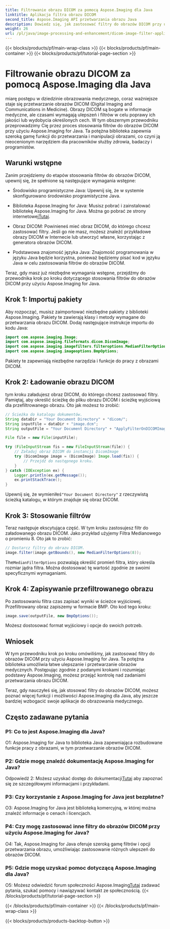 ```yaml
---
title: Filtrowanie obrazu DICOM za pomocą Aspose.Imaging dla Java
linktitle: Aplikacja filtra obrazu DICOM
second_title: Aspose.Imaging API przetwarzania obrazu Java
description: Dowiedz się, jak zastosować filtry do obrazów DICOM przy użyciu Aspose.Imaging for Java. Z łatwością ulepszaj obrazowanie medyczne.
weight: 26
url: /pl/java/image-processing-and-enhancement/dicom-image-filter-application/
---
```


{{< blocks/products/pf/main-wrap-class >}}
{{< blocks/products/pf/main-container >}}
{{< blocks/products/pf/tutorial-page-section >}}

# Filtrowanie obrazu DICOM za pomocą Aspose.Imaging dla Java

miarę postępu w dziedzinie obrazowania medycznego, coraz ważniejsze staje się przetwarzanie obrazów DICOM (Digital Imaging and Communications in Medicine). Obrazy DICOM są bogate w informacje medyczne, ale czasami wymagają ulepszeń i filtrów w celu poprawy ich jakości lub wydobycia określonych cech. W tym obszernym przewodniku przeprowadzimy Cię przez proces stosowania filtrów do obrazów DICOM przy użyciu Aspose.Imaging for Java. Ta potężna biblioteka zapewnia szeroką gamę funkcji do przetwarzania i manipulacji obrazami, co czyni ją nieocenionym narzędziem dla pracowników służby zdrowia, badaczy i programistów.

## Warunki wstępne

Zanim przejdziemy do etapów stosowania filtrów do obrazów DICOM, upewnij się, że spełnione są następujące wymagania wstępne:

- Środowisko programistyczne Java: Upewnij się, że w systemie skonfigurowano środowisko programistyczne Java.

-  Biblioteka Aspose.Imaging for Java: Musisz pobrać i zainstalować bibliotekę Aspose.Imaging for Java. Można go pobrać ze strony internetowej[Tutaj](https://releases.aspose.com/imaging/java/).

- Obraz DICOM: Powinieneś mieć obraz DICOM, do którego chcesz zastosować filtry. Jeśli go nie masz, możesz znaleźć przykładowe obrazy DICOM w Internecie lub utworzyć własne, korzystając z generatora obrazów DICOM.

- Podstawowa znajomość języka Java: Znajomość programowania w języku Java będzie korzystna, ponieważ będziemy pisać kod w języku Java w celu zastosowania filtrów do obrazów DICOM.

Teraz, gdy masz już niezbędne wymagania wstępne, przejdźmy do przewodnika krok po kroku dotyczącego stosowania filtrów do obrazów DICOM przy użyciu Aspose.Imaging for Java.

## Krok 1: Importuj pakiety

Aby rozpocząć, musisz zaimportować niezbędne pakiety z biblioteki Aspose.Imaging. Pakiety te zawierają klasy i metody wymagane do przetwarzania obrazu DICOM. Dodaj następujące instrukcje importu do kodu Java:

```java
import com.aspose.imaging.Image;
import com.aspose.imaging.fileformats.dicom.DicomImage;
import com.aspose.imaging.imagefilters.filteroptions.MedianFilterOptions;
import com.aspose.imaging.imageoptions.BmpOptions;
```

Pakiety te zapewniają niezbędne narzędzia i funkcje do pracy z obrazami DICOM.

## Krok 2: Ładowanie obrazu DICOM

tym kroku załadujesz obraz DICOM, do którego chcesz zastosować filtry. Pamiętaj, aby określić ścieżkę do pliku obrazu DICOM i ścieżkę wyjściową dla przefiltrowanego obrazu. Oto jak możesz to zrobić:

```java
// Ścieżka do katalogu dokumentów.
String dataDir = "Your Document Directory" + "dicom/";
String inputFile = dataDir + "image.dcm";
String outputFile = "Your Document Directory" + "ApplyFilterOnDICOMImage_out.bmp";

File file = new File(inputFile);

try (FileInputStream fis = new FileInputStream(file)) {
    // Załaduj obraz DICOM do instancji DicomImage
    try (DicomImage image = (DicomImage) Image.load(fis)) {
        // Przejdź do następnego kroku.
    }
} catch (IOException ex) {
    Logger.println(ex.getMessage());
    ex.printStackTrace();
}
```

 Upewnij się, że wymieniłeś`"Your Document Directory"` z rzeczywistą ścieżką katalogu, w którym znajduje się obraz DICOM.

## Krok 3: Stosowanie filtrów

Teraz następuje ekscytująca część. W tym kroku zastosujesz filtr do załadowanego obrazu DICOM. Jako przykład użyjemy Filtra Medianowego o promieniu 8. Oto jak to zrobić:

```java
// Dostarcz filtry do obrazu DICOM.
image.filter(image.getBounds(), new MedianFilterOptions(8));
```

 The`MedianFilterOptions` pozwalają określić promień filtra, który określa rozmiar jądra filtra. Można dostosować tę wartość zgodnie ze swoimi specyficznymi wymaganiami.

## Krok 4: Zapisywanie przefiltrowanego obrazu

Po zastosowaniu filtra czas zapisać wyniki w ścieżce wyjściowej. Przefiltrowany obraz zapiszemy w formacie BMP. Oto kod tego kroku:

```java
image.save(outputFile, new BmpOptions());
```

Możesz dostosować format wyjściowy i opcje do swoich potrzeb.

## Wniosek

W tym przewodniku krok po kroku omówiliśmy, jak zastosować filtry do obrazów DICOM przy użyciu Aspose.Imaging for Java. Ta potężna biblioteka umożliwia łatwe ulepszanie i przetwarzanie obrazów medycznych. Postępując zgodnie z podanymi krokami i rozumiejąc podstawy Aspose.Imaging, możesz przejąć kontrolę nad zadaniami przetwarzania obrazu DICOM.

Teraz, gdy nauczyłeś się, jak stosować filtry do obrazów DICOM, możesz poznać więcej funkcji i możliwości Aspose.Imaging dla Java, aby jeszcze bardziej wzbogacić swoje aplikacje do obrazowania medycznego.

## Często zadawane pytania

### P1: Co to jest Aspose.Imaging dla Java?

O1: Aspose.Imaging for Java to biblioteka Java zapewniająca rozbudowane funkcje pracy z obrazami, w tym przetwarzanie obrazów DICOM.

### P2: Gdzie mogę znaleźć dokumentację Aspose.Imaging for Java?

 Odpowiedź 2: Możesz uzyskać dostęp do dokumentacji[Tutaj](https://reference.aspose.com/imaging/java/) aby zapoznać się ze szczegółowymi informacjami i przykładami.

### P3: Czy korzystanie z Aspose.Imaging for Java jest bezpłatne?

O3: Aspose.Imaging for Java jest biblioteką komercyjną, w której można znaleźć informacje o cenach i licencjach.

### P4: Czy mogę zastosować inne filtry do obrazów DICOM przy użyciu Aspose.Imaging for Java?

O4: Tak, Aspose.Imaging for Java oferuje szeroką gamę filtrów i opcji przetwarzania obrazu, umożliwiając zastosowanie różnych ulepszeń do obrazów DICOM.

### P5: Gdzie mogę uzyskać pomoc dotyczącą Aspose.Imaging dla Java?

 O5: Możesz odwiedzić forum społeczności Aspose.Imaging[Tutaj](https://forum.aspose.com/) zadawać pytania, szukać pomocy i nawiązywać kontakt ze społecznością.
{{< /blocks/products/pf/tutorial-page-section >}}

{{< /blocks/products/pf/main-container >}}
{{< /blocks/products/pf/main-wrap-class >}}

{{< blocks/products/products-backtop-button >}}
